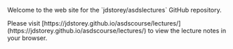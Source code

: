 
<p>
Welcome to the web site for the `jdstorey/asdslectures` GitHub repository.
</p>

<p>
Please visit [https://jdstorey.github.io/asdscourse/lectures/](https://jdstorey.github.io/asdscourse/lectures/) to view the lecture notes in your browser.
</p>
